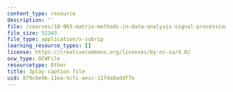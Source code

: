 ```yaml
---
content_type: resource
description: ''
file: /courses/18-065-matrix-methods-in-data-analysis-signal-processing-and-machine-learning-spring-2018/879cbe9b11ea5cfcaecc11fda8addf7e_d32WV1rKoVk.vtt
file_size: 52343
file_type: application/x-subrip
learning_resource_types: []
license: https://creativecommons.org/licenses/by-nc-sa/4.0/
ocw_type: OCWFile
resourcetype: Other
title: 3play caption file
uid: 879cbe9b-11ea-5cfc-aecc-11fda8addf7e
---
```


